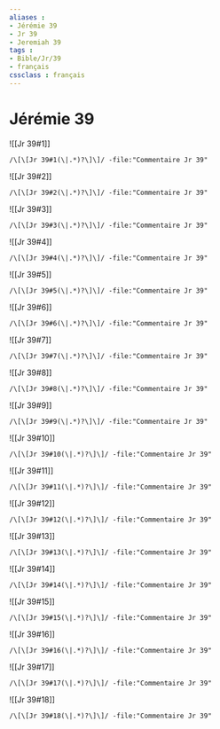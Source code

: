```yaml
---
aliases : 
- Jérémie 39
- Jr 39
- Jeremiah 39
tags : 
- Bible/Jr/39
- français
cssclass : français
---
```


# Jérémie 39

![[Jr 39#1]]

```query
/\[\[Jr 39#1(\|.*)?\]\]/ -file:"Commentaire Jr 39"
```

![[Jr 39#2]]

```query
/\[\[Jr 39#2(\|.*)?\]\]/ -file:"Commentaire Jr 39"
```

![[Jr 39#3]]

```query
/\[\[Jr 39#3(\|.*)?\]\]/ -file:"Commentaire Jr 39"
```

![[Jr 39#4]]

```query
/\[\[Jr 39#4(\|.*)?\]\]/ -file:"Commentaire Jr 39"
```

![[Jr 39#5]]

```query
/\[\[Jr 39#5(\|.*)?\]\]/ -file:"Commentaire Jr 39"
```

![[Jr 39#6]]

```query
/\[\[Jr 39#6(\|.*)?\]\]/ -file:"Commentaire Jr 39"
```

![[Jr 39#7]]

```query
/\[\[Jr 39#7(\|.*)?\]\]/ -file:"Commentaire Jr 39"
```

![[Jr 39#8]]

```query
/\[\[Jr 39#8(\|.*)?\]\]/ -file:"Commentaire Jr 39"
```

![[Jr 39#9]]

```query
/\[\[Jr 39#9(\|.*)?\]\]/ -file:"Commentaire Jr 39"
```

![[Jr 39#10]]

```query
/\[\[Jr 39#10(\|.*)?\]\]/ -file:"Commentaire Jr 39"
```

![[Jr 39#11]]

```query
/\[\[Jr 39#11(\|.*)?\]\]/ -file:"Commentaire Jr 39"
```

![[Jr 39#12]]

```query
/\[\[Jr 39#12(\|.*)?\]\]/ -file:"Commentaire Jr 39"
```

![[Jr 39#13]]

```query
/\[\[Jr 39#13(\|.*)?\]\]/ -file:"Commentaire Jr 39"
```

![[Jr 39#14]]

```query
/\[\[Jr 39#14(\|.*)?\]\]/ -file:"Commentaire Jr 39"
```

![[Jr 39#15]]

```query
/\[\[Jr 39#15(\|.*)?\]\]/ -file:"Commentaire Jr 39"
```

![[Jr 39#16]]

```query
/\[\[Jr 39#16(\|.*)?\]\]/ -file:"Commentaire Jr 39"
```

![[Jr 39#17]]

```query
/\[\[Jr 39#17(\|.*)?\]\]/ -file:"Commentaire Jr 39"
```

![[Jr 39#18]]

```query
/\[\[Jr 39#18(\|.*)?\]\]/ -file:"Commentaire Jr 39"
```

